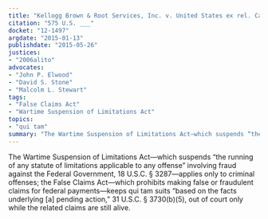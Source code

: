 ```yaml
---
title: "Kellogg Brown & Root Services, Inc. v. United States ex rel. Carter"
citation: "575 U.S. ___"
docket: "12-1497"
argdate: "2015-01-13"
publishdate: "2015-05-26"
justices:
- "2006alito"
advocates:
- "John P. Elwood"
- "David S. Stone"
- "Malcolm L. Stewart"
tags:
- "False Claims Act"
- "Wartime Suspension of Limitations Act"
topics:
- "qui tam"
summary: "The Wartime Suspension of Limitations Act—which suspends “the running of any statute of limitations applicable to any offense” involving fraud against the Federal Government, 18 U.S.C. § 3287—applies only to criminal offenses; the False Claims Act—which prohibits making false or fraudulent claims for federal payments—keeps qui tam suits “based on the facts underlying [a] pending action,” 31 U.S.C. § 3730(b)(5), out of court only while the related claims are still alive."
---
```

The Wartime Suspension of Limitations Act—which suspends “the running of any statute of limitations applicable to any offense” involving fraud against the Federal Government, 18 U.S.C. § 3287—applies only to criminal offenses; the False Claims Act—which prohibits making false or fraudulent claims for federal payments—keeps qui tam suits “based on the facts underlying [a] pending action,” 31 U.S.C. § 3730(b)(5), out of court only while the related claims are still alive.

